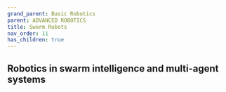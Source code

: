 ```yaml
---
grand_parent: Basic Robotics
parent: ADVANCED ROBOTICS
title: Swarm Robots
nav_order: 11
has_children: true
---
```


 Robotics in swarm intelligence and multi-agent systems
--------------------------------------------------------------------------------

